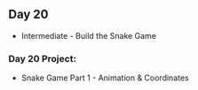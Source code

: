 ## Day 20
  - Intermediate - Build the Snake Game  
  
### Day 20 Project:
  - Snake Game Part 1 - Animation & Coordinates